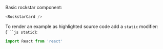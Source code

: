 Basic rockstar component:

```typescript jsx
<RockstarCard />
```

To render an example as highlighted source code add a `static` modifier: (` ```js static `):

```js static
import React from 'react'
```
